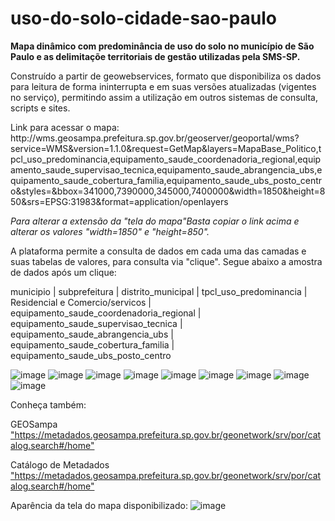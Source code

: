# uso-do-solo-cidade-sao-paulo
<p><strong>Mapa dinâmico com predominância de uso do solo no município de São Paulo e as delimitaçõe territoriais de gestão utilizadas pela SMS-SP.</strong></p>

<p>Construído a partir de geowebservices, formato que disponibiliza os dados para leitura de forma ininterrupta e em suas versões atualizadas (vigentes no serviço), permitindo assim a utilização em outros sistemas de consulta, scripts e sites.</p>

<p>Link para acessar o mapa: http://wms.geosampa.prefeitura.sp.gov.br/geoserver/geoportal/wms?service=WMS&version=1.1.0&request=GetMap&layers=MapaBase_Politico,tpcl_uso_predominancia,equipamento_saude_coordenadoria_regional,equipamento_saude_supervisao_tecnica,equipamento_saude_abrangencia_ubs,equipamento_saude_cobertura_familia,equipamento_saude_ubs_posto_centro&styles=&bbox=341000,7390000,345000,7400000&width=1850&height=850&srs=EPSG:31983&format=application/openlayers</p>

<p><em>Para alterar a extensão da "tela do mapa"Basta copiar o link acima e alterar os valores "width=1850" e "height=850". </p></em>

<p>A plataforma permite a consulta de dados em cada uma das camadas e suas tabelas de valores, para consulta via "clique". Segue abaixo a amostra de dados após um clique:</p>

municipio | subprefeitura | distrito_municipal | tpcl_uso_predominancia | Residencial e Comercio/servicos | equipamento_saude_coordenadoria_regional | equipamento_saude_supervisao_tecnica | equipamento_saude_abrangencia_ubs | equipamento_saude_cobertura_familia | equipamento_saude_ubs_posto_centro

![image](https://github.com/gisa-ceinfo-sms-sp/uso-do-solo-cidade-sao-paulo/assets/75272641/111ccfa6-eb7f-4d5a-b36e-6ab38e6db1f7)
![image](https://github.com/gisa-ceinfo-sms-sp/uso-do-solo-cidade-sao-paulo/assets/75272641/6ad00c3f-2dd2-435b-a13f-2c375a8ced48)
![image](https://github.com/gisa-ceinfo-sms-sp/uso-do-solo-cidade-sao-paulo/assets/75272641/bd53bcec-e5aa-46e5-b9ef-d6283b5e99f0)
![image](https://github.com/gisa-ceinfo-sms-sp/uso-do-solo-cidade-sao-paulo/assets/75272641/d6522e19-55ec-49b7-9ca6-8f8113e7f22e)
![image](https://github.com/gisa-ceinfo-sms-sp/uso-do-solo-cidade-sao-paulo/assets/75272641/11e380a2-6eef-4cda-a8f4-20fefdfe33be)
![image](https://github.com/gisa-ceinfo-sms-sp/uso-do-solo-cidade-sao-paulo/assets/75272641/8ab6bc50-0f5f-442b-9678-3efcf348a229)
![image](https://github.com/gisa-ceinfo-sms-sp/uso-do-solo-cidade-sao-paulo/assets/75272641/86f25530-47e9-417b-bc1a-621dd816391d)
![image](https://github.com/gisa-ceinfo-sms-sp/uso-do-solo-cidade-sao-paulo/assets/75272641/84622f85-7292-4b7b-abf0-4fc8b1701cab)
![image](https://github.com/gisa-ceinfo-sms-sp/uso-do-solo-cidade-sao-paulo/assets/75272641/b386e4e4-4c22-47ee-beb0-05b4650d8dc0)


<p>Conheça também: </p>
<p>GEOSampa <a href>"https://metadados.geosampa.prefeitura.sp.gov.br/geonetwork/srv/por/catalog.search#/home"</a> </p>
<p>Catálogo de Metadados <a href>"https://metadados.geosampa.prefeitura.sp.gov.br/geonetwork/srv/por/catalog.search#/home"</a> </p>

Aparência da tela do mapa disponibilizado:
![image](https://github.com/gisa-ceinfo-sms-sp/uso-do-solo-cidade-sao-paulo/assets/75272641/2702c008-0413-4392-8446-2b7f3494109a)

